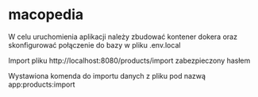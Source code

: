 # macopedia

W celu uruchomienia aplikacji należy zbudować kontener dokera oraz skonfigurować połączenie do bazy w pliku .env.local

Import pliku http://localhost:8080/products/import zabezpieczony hasłem

Wystawiona komenda do importu danych z pliku pod nazwą app:products:import



